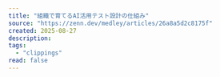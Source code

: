 ```yaml
---
title: "組織で育てるAI活用テスト設計の仕組み"
source: "https://zenn.dev/medley/articles/26a8a5d2c8175f"
created: 2025-08-27
description:
tags:
  - "clippings"
read: false
---
```

